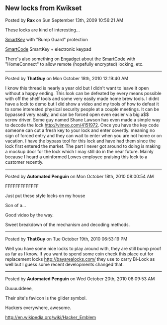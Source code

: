 ## New locks from Kwikset
Posted by **Rax** on Sun September 13th, 2009 10:56:21 AM

These locks are kind of interesting...

[SmartKey](http://www.kwikset.com/smartkey/) with "Bump Guard" protection

[SmartCode](http://www.kwikset.com/smartcode/) SmartKey + electronic keypad

There's also something on
[Engadget](http://www.engadget.com/2009/09/12/kwikset-finally-adds-remote-locking-functionality-to-door-locks/)
about the [SmartCode](http://www.kwikset.com/accesscontrol/) with "HomeConnect"
to allow remote (hopefully encrypted) locking, etc.

--------------------------------------------------------------------------------

Posted by **ThatGuy** on Mon October 18th, 2010 12:19:40 AM

I know this thread is nearly a year old but I didn't want to leave it open
without a happy ending. This look can be defeated by every means possible with
off the shelf tools and some very easily made home brew tools. I didnt have a
lock to demo but I did show a video and my tools of how to defeat it to some
interested physical security people at a couple meetings. It can be bypassed
very easily, and can be forced open even easier via big a$$ screw driver. Some
guy named Shane Lawson has even made a simple way to decode the lock
<http://vimeo.com/4151972>. Once you have the key code someone can cut a fresh
key to your lock and enter covertly. meaning no sign of forced entry and they
can wait to enter when you are not home or on vacation. I have the bypass tool
for this lock and have had them since the lock first entered the market. The
part I never got around to doing is making a mockup door for the lock which I
may still do in the near future. Mainly because I heard a uninformed Lowes
employee praising this lock to a customer recently.

--------------------------------------------------------------------------------

Posted by **Automated Penguin** on Mon October 18th, 2010 08:00:54 AM

FFFFFFFFFFFFF

Just put these style locks on my house

Son of a...

Good video by the way.

Sweet breakdown of the mechanism and decoding methods.

--------------------------------------------------------------------------------

Posted by **ThatGuy** on Tue October 19th, 2010 06:53:19 PM

Well  you have some nice locks to play around with, they are still bump proof as
far as I know. If you want to spend some coin check this place out for
replacement locks <http://bayarealocks.com/> they use to carry Bi-Lock as well
but I guess some recent developments changed that.

--------------------------------------------------------------------------------

Posted by **Automated Penguin** on Wed October 20th, 2010 08:09:53 AM

Duuuuddeee,

Their site's favicon is the glider symbol.

Hackers everywhere, awesome.

<http://en.wikipedia.org/wiki/Hacker_Emblem>
